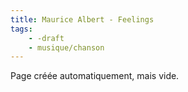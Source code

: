 ```yaml
---
title: Maurice Albert - Feelings
tags:
    - -draft
    - musique/chanson
---
```


Page créée automatiquement, mais vide.
